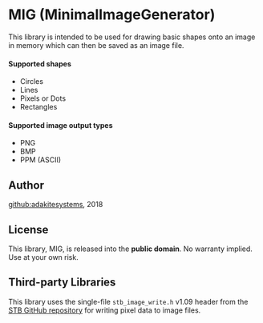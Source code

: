 # MIG (MinimalImageGenerator)

This library is intended to be used for drawing basic shapes onto an image in memory which can then be saved as an image file.

#### Supported shapes

* Circles
* Lines
* Pixels or Dots
* Rectangles

#### Supported image output types

* PNG
* BMP
* PPM (ASCII)

## Author

[github:adakitesystems](https://github.com/adakitesystems), 2018

## License

This library, MIG, is released into the **public domain**. No warranty implied. Use at your own risk.

## Third-party Libraries

This library uses the single-file `stb_image_write.h` v1.09 header from the [STB GitHub repository](https://github.com/nothings/stb) for
writing pixel data to image files.
